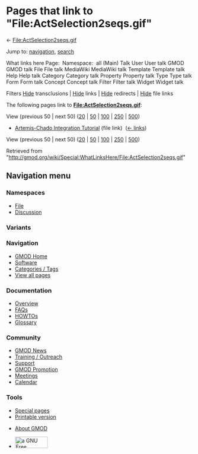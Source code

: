 <div id="mw-page-base" class="noprint">

</div>

<div id="mw-head-base" class="noprint">

</div>

<div id="content" class="mw-body" role="main">

<span id="top"></span>

<div id="mw-js-message" style="display:none;">

</div>



# <span dir="auto">Pages that link to "File:ActSelection2seqs.gif"</span>

<div id="bodyContent">

<div id="contentSub">

←
[File:ActSelection2seqs.gif](/wiki/File:ActSelection2seqs.gif "File:ActSelection2seqs.gif")

</div>

<div id="jump-to-nav" class="mw-jump">

Jump to: [navigation](#mw-navigation), [search](#p-search)

</div>

<div id="mw-content-text">

What links here Page:  Namespace:  all (Main) Talk User User talk GMOD
GMOD talk File File talk MediaWiki MediaWiki talk Template Template talk
Help Help talk Category Category talk Property Property talk Type Type
talk Form Form talk Concept Concept talk Filter Filter talk Widget
Widget talk

Filters
[Hide](/mediawiki/index.php?title=Special:WhatLinksHere/File:ActSelection2seqs.gif&hidetrans=1 "Special:WhatLinksHere/File:ActSelection2seqs.gif")
transclusions \|
[Hide](/mediawiki/index.php?title=Special:WhatLinksHere/File:ActSelection2seqs.gif&hidelinks=1 "Special:WhatLinksHere/File:ActSelection2seqs.gif")
links \|
[Hide](/mediawiki/index.php?title=Special:WhatLinksHere/File:ActSelection2seqs.gif&hideredirs=1 "Special:WhatLinksHere/File:ActSelection2seqs.gif")
redirects \|
[Hide](/mediawiki/index.php?title=Special:WhatLinksHere/File:ActSelection2seqs.gif&hideimages=1 "Special:WhatLinksHere/File:ActSelection2seqs.gif")
file links

The following pages link to
**[File:ActSelection2seqs.gif](/wiki/File:ActSelection2seqs.gif "File:ActSelection2seqs.gif")**:

View (previous 50 \| next 50)
([20](/mediawiki/index.php?title=Special:WhatLinksHere/File:ActSelection2seqs.gif&limit=20 "Special:WhatLinksHere/File:ActSelection2seqs.gif")
\|
[50](/mediawiki/index.php?title=Special:WhatLinksHere/File:ActSelection2seqs.gif&limit=50 "Special:WhatLinksHere/File:ActSelection2seqs.gif")
\|
[100](/mediawiki/index.php?title=Special:WhatLinksHere/File:ActSelection2seqs.gif&limit=100 "Special:WhatLinksHere/File:ActSelection2seqs.gif")
\|
[250](/mediawiki/index.php?title=Special:WhatLinksHere/File:ActSelection2seqs.gif&limit=250 "Special:WhatLinksHere/File:ActSelection2seqs.gif")
\|
[500](/mediawiki/index.php?title=Special:WhatLinksHere/File:ActSelection2seqs.gif&limit=500 "Special:WhatLinksHere/File:ActSelection2seqs.gif"))

- [Artemis-Chado Integration
  Tutorial](/wiki/Artemis-Chado_Integration_Tutorial "Artemis-Chado Integration Tutorial")
  (file link) ‎ <span class="mw-whatlinkshere-tools">([←
  links](/mediawiki/index.php?title=Special:WhatLinksHere&target=Artemis-Chado+Integration+Tutorial "Special:WhatLinksHere"))</span>

View (previous 50 \| next 50)
([20](/mediawiki/index.php?title=Special:WhatLinksHere/File:ActSelection2seqs.gif&limit=20 "Special:WhatLinksHere/File:ActSelection2seqs.gif")
\|
[50](/mediawiki/index.php?title=Special:WhatLinksHere/File:ActSelection2seqs.gif&limit=50 "Special:WhatLinksHere/File:ActSelection2seqs.gif")
\|
[100](/mediawiki/index.php?title=Special:WhatLinksHere/File:ActSelection2seqs.gif&limit=100 "Special:WhatLinksHere/File:ActSelection2seqs.gif")
\|
[250](/mediawiki/index.php?title=Special:WhatLinksHere/File:ActSelection2seqs.gif&limit=250 "Special:WhatLinksHere/File:ActSelection2seqs.gif")
\|
[500](/mediawiki/index.php?title=Special:WhatLinksHere/File:ActSelection2seqs.gif&limit=500 "Special:WhatLinksHere/File:ActSelection2seqs.gif"))

</div>

<div class="printfooter">

Retrieved from
"<http://gmod.org/wiki/Special:WhatLinksHere/File:ActSelection2seqs.gif>"

</div>

<div id="catlinks" class="catlinks catlinks-allhidden">

</div>

<div class="visualClear">

</div>

</div>

</div>

<div id="mw-navigation">

## Navigation menu

<div id="mw-head">



<div id="left-navigation">

<div id="p-namespaces" class="vectorTabs" role="navigation"
aria-labelledby="p-namespaces-label">

### Namespaces

- <span id="ca-nstab-image"><a href="/wiki/File:ActSelection2seqs.gif" accesskey="c"
  title="View the file page [c]">File</a></span>
- <span id="ca-talk"><a
  href="/mediawiki/index.php?title=File_talk:ActSelection2seqs.gif&amp;action=edit&amp;redlink=1"
  accesskey="t"
  title="Discussion about the content page [t]">Discussion</a></span>

</div>

<div id="p-variants" class="vectorMenu emptyPortlet" role="navigation"
aria-labelledby="p-variants-label">

### 

### Variants[](#)

<div class="menu">

</div>

</div>

</div>

<div id="right-navigation">





</div>



</div>

</div>

</div>

<div id="mw-panel">

<div id="p-logo" role="banner">

<a href="/wiki/Main_Page"
style="background-image: url(http://gmod.org/images/GMOD-cogs.png);"
title="Visit the main page"></a>

</div>

<div id="p-Navigation" class="portal" role="navigation"
aria-labelledby="p-Navigation-label">

### Navigation

<div class="body">

- <span id="n-GMOD-Home">[GMOD Home](/wiki/Main_Page)</span>
- <span id="n-Software">[Software](/wiki/GMOD_Components)</span>
- <span id="n-Categories-.2F-Tags">[Categories /
  Tags](/wiki/Categories)</span>
- <span id="n-View-all-pages">[View all
  pages](/wiki/Special:AllPages)</span>

</div>

</div>

<div id="p-Documentation" class="portal" role="navigation"
aria-labelledby="p-Documentation-label">

### Documentation

<div class="body">

- <span id="n-Overview">[Overview](/wiki/Overview)</span>
- <span id="n-FAQs">[FAQs](/wiki/Category:FAQ)</span>
- <span id="n-HOWTOs">[HOWTOs](/wiki/Category:HOWTO)</span>
- <span id="n-Glossary">[Glossary](/wiki/Glossary)</span>

</div>

</div>

<div id="p-Community" class="portal" role="navigation"
aria-labelledby="p-Community-label">

### Community

<div class="body">

- <span id="n-GMOD-News">[GMOD News](/wiki/GMOD_News)</span>
- <span id="n-Training-.2F-Outreach">[Training /
  Outreach](/wiki/Training_and_Outreach)</span>
- <span id="n-Support">[Support](/wiki/Support)</span>
- <span id="n-GMOD-Promotion">[GMOD
  Promotion](/wiki/GMOD_Promotion)</span>
- <span id="n-Meetings">[Meetings](/wiki/Meetings)</span>
- <span id="n-Calendar">[Calendar](/wiki/Calendar)</span>

</div>

</div>

<div id="p-tb" class="portal" role="navigation"
aria-labelledby="p-tb-label">

### Tools

<div class="body">

- <span id="t-specialpages"><a href="/wiki/Special:SpecialPages" accesskey="q"
  title="A list of all special pages [q]">Special pages</a></span>
- <span id="t-print"><a
  href="/mediawiki/index.php?title=Special:WhatLinksHere/File:ActSelection2seqs.gif&amp;printable=yes"
  rel="alternate" accesskey="p"
  title="Printable version of this page [p]">Printable version</a></span>

</div>

</div>

</div>

</div>

<div id="footer" role="contentinfo">

- <span id="footer-places-about">[About
  GMOD](/wiki/GMOD:About "GMOD:About")</span>

<!-- -->

- <span id="footer-copyrightico">[<img src="http://www.gnu.org/graphics/gfdl-logo-small.png" width="88"
  height="31" alt="a GNU Free Documentation License" />](http://www.gnu.org/licenses/fdl-1.3.html)</span>




</div>
